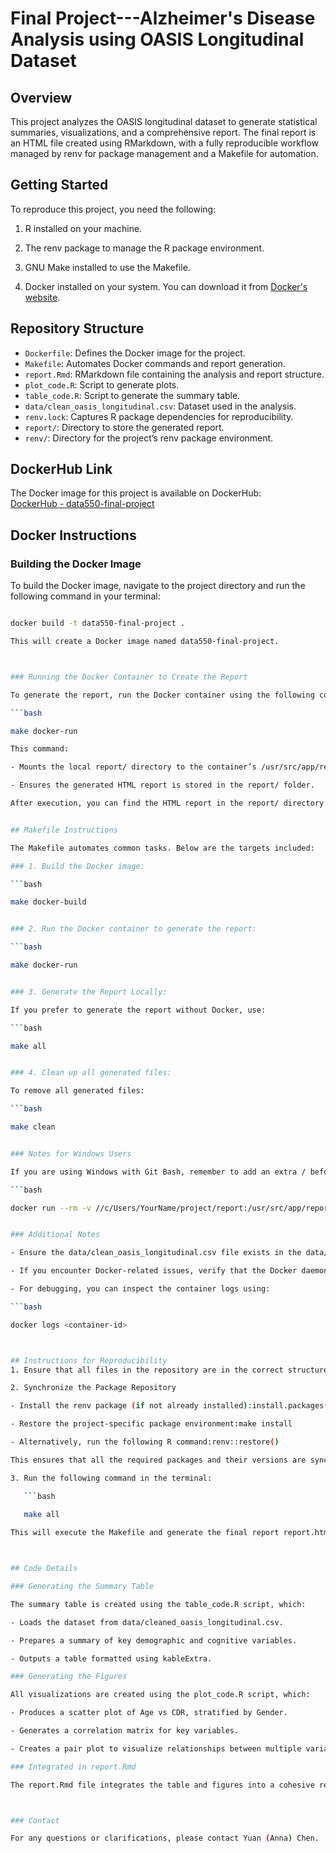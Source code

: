 # Final Project---Alzheimer's Disease Analysis using OASIS Longitudinal Dataset

## Overview
This project analyzes the OASIS longitudinal dataset to generate statistical summaries, visualizations, and a comprehensive report. The final report is an HTML file created using RMarkdown, with a fully reproducible workflow managed by renv for package management and a Makefile for automation.

## Getting Started
To reproduce this project, you need the following:

1. R installed on your machine.

2. The renv package to manage the R package environment.

3. GNU Make installed to use the Makefile.

4. Docker installed on your system. You can download it from [Docker's website](https://www.docker.com/).



## Repository Structure

- `Dockerfile`: Defines the Docker image for the project.
- `Makefile`: Automates Docker commands and report generation.
- `report.Rmd`: RMarkdown file containing the analysis and report structure.
- `plot_code.R`: Script to generate plots.
- `table_code.R`: Script to generate the summary table.
- `data/clean_oasis_longitudinal.csv`: Dataset used in the analysis.
- `renv.lock`: Captures R package dependencies for reproducibility.
- `report/`: Directory to store the generated report.
- `renv/`: Directory for the project’s renv package environment.


## DockerHub Link
The Docker image for this project is available on DockerHub:  
[DockerHub - data550-final-project](https://hub.docker.com/repository/docker/yuanchen828/data550-final-project/general)  


## Docker Instructions

### Building the Docker Image

To build the Docker image, navigate to the project directory and run the following command in your terminal:

```bash

docker build -t data550-final-project .

This will create a Docker image named data550-final-project.



### Running the Docker Container to Create the Report

To generate the report, run the Docker container using the following command:

```bash

make docker-run

This command:

- Mounts the local report/ directory to the container’s /usr/src/app/report directory.

- Ensures the generated HTML report is stored in the report/ folder.

After execution, you can find the HTML report in the report/ directory.


## Makefile Instructions

The Makefile automates common tasks. Below are the targets included:

### 1. Build the Docker image:

```bash

make docker-build


### 2. Run the Docker container to generate the report:

```bash

make docker-run


### 3. Generate the Report Locally:

If you prefer to generate the report without Docker, use:

```bash

make all


### 4. Clean up all generated files:

To remove all generated files:

```bash

make clean


### Notes for Windows Users

If you are using Windows with Git Bash, remember to add an extra / before file paths when mounting directories. For example:

```bash

docker run --rm -v //c/Users/YourName/project/report:/usr/src/app/report data550-final-project


### Additional Notes

- Ensure the data/clean_oasis_longitudinal.csv file exists in the data/ directory.

- If you encounter Docker-related issues, verify that the Docker daemon is running and accessible.

- For debugging, you can inspect the container logs using:

```bash

docker logs <container-id>



## Instructions for Reproducibility
1. Ensure that all files in the repository are in the correct structure as described above.

2. Synchronize the Package Repository

- Install the renv package (if not already installed):install.packages("renv")

- Restore the project-specific package environment:make install

- Alternatively, run the following R command:renv::restore()

This ensures that all the required packages and their versions are synchronized for reproducibility.

3. Run the following command in the terminal:

   ```bash
   
   make all

This will execute the Makefile and generate the final report report.html.



## Code Details

### Generating the Summary Table

The summary table is created using the table_code.R script, which:

- Loads the dataset from data/cleaned_oasis_longitudinal.csv.

- Prepares a summary of key demographic and cognitive variables.

- Outputs a table formatted using kableExtra.

### Generating the Figures

All visualizations are created using the plot_code.R script, which:

- Produces a scatter plot of Age vs CDR, stratified by Gender.

- Generates a correlation matrix for key variables.

- Creates a pair plot to visualize relationships between multiple variables.

### Integrated in report.Rmd

The report.Rmd file integrates the table and figures into a cohesive report, with sections for introduction, analysis, and conclusion.



### Contact

For any questions or clarifications, please contact Yuan (Anna) Chen.